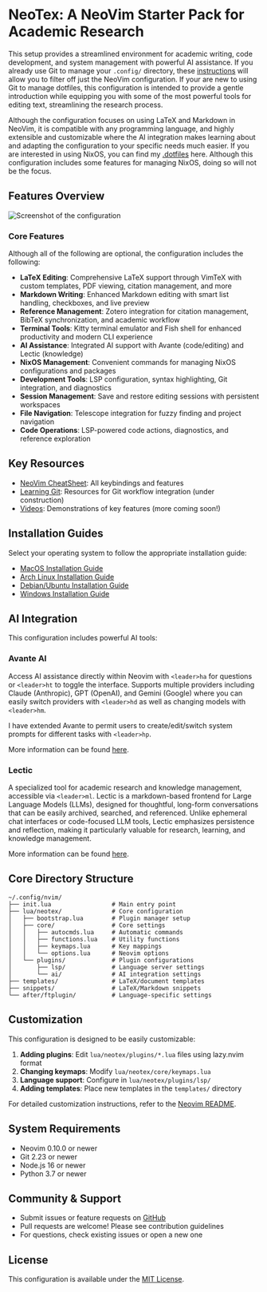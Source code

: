 # NeoTex: A NeoVim Starter Pack for Academic Research

This setup provides a streamlined environment for academic writing, code development, and system management with powerful AI assistance.
If you already use Git to manage your `.config/` directory, these [instructions](https://github.com/benbrastmckie/.config/blob/master/docs/LearningGit.md) will allow you to filter off just the NeoVim configuration.
If your are new to using Git to manage dotfiles, this configuration is intended to provide a gentle introduction while equipping you with some of the most powerful tools for editing text, streamlining the research process.

Although the configuration focuses on using LaTeX and Markdown in NeoVim, it is compatible with any programming language, and highly extensible and customizable where the AI integration makes learning about and adapting the configuration to your specific needs much easier.
If you are interested in using NixOS, you can find my [.dotfiles](https://github.com/benbrastmckie/.dotfiles) here.
Although this configuration includes some features for managing NixOS, doing so will not be the focus.

## Features Overview

![Screenshot of the configuration](images/screenshot_cite.png)

### Core Features

Although all of the following are optional, the configuration includes the following:

- **LaTeX Editing**: Comprehensive LaTeX support through VimTeX with custom templates, PDF viewing, citation management, and more
- **Markdown Writing**: Enhanced Markdown editing with smart list handling, checkboxes, and live preview
- **Reference Management**: Zotero integration for citation management, BibTeX synchronization, and academic workflow
- **Terminal Tools**: Kitty terminal emulator and Fish shell for enhanced productivity and modern CLI experience
- **AI Assistance**: Integrated AI support with Avante (code/editing) and Lectic (knowledge)
- **NixOS Management**: Convenient commands for managing NixOS configurations and packages
- **Development Tools**: LSP configuration, syntax highlighting, Git integration, and diagnostics
- **Session Management**: Save and restore editing sessions with persistent workspaces
- **File Navigation**: Telescope integration for fuzzy finding and project navigation
- **Code Operations**: LSP-powered code actions, diagnostics, and reference exploration

## Key Resources

- [NeoVim CheatSheet](https://github.com/benbrastmckie/.config/blob/master/nvim/README.md): All keybindings and features 
- [Learning Git](https://github.com/benbrastmckie/.config/blob/master/docs/LearningGit.md): Resources for Git workflow integration (under construction)
- [Videos](https://www.youtube.com/watch?v=_Ct2S65kpjQ&list=PLBYZ1xfnKeDRhCoaM4bTFrjCl3NKDBvqk): Demonstrations of key features (more coming soon!)

## Installation Guides

Select your operating system to follow the appropriate installation guide:

- [MacOS Installation Guide](https://github.com/benbrastmckie/.config/blob/master/docs/MacOS-Install.md)
- [Arch Linux Installation Guide](https://github.com/benbrastmckie/.config/blob/master/docs/Arch-Install.md)
- [Debian/Ubuntu Installation Guide](https://github.com/benbrastmckie/.config/blob/master/docs/Debian-Install.md)
- [Windows Installation Guide](https://github.com/benbrastmckie/.config/blob/master/docs/Windows-Install.md)

## AI Integration

This configuration includes powerful AI tools:

### Avante AI

Access AI assistance directly within Neovim with `<leader>ha` for questions or `<leader>ht` to toggle the interface.
Supports multiple providers including Claude (Anthropic), GPT (OpenAI), and Gemini (Google) where you can easily switch providers with `<leader>hd` as well as changing models with `<leader>hm`.

I have extended Avante to permit users to create/edit/switch system prompts for different tasks with `<leader>hp`.

More information can be found [here](https://github.com/yetone/avante.nvim).

### Lectic

A specialized tool for academic research and knowledge management, accessible via `<leader>ml`.
Lectic is a markdown-based frontend for Large Language Models (LLMs), designed for thoughtful, long-form conversations that can be easily archived, searched, and referenced. Unlike ephemeral chat interfaces or code-focused LLM tools, Lectic emphasizes persistence and reflection, making it particularly valuable for research, learning, and knowledge management.

More information can be found [here](https://github.com/gleachkr).

## Core Directory Structure

```
~/.config/nvim/
├── init.lua                 # Main entry point
├── lua/neotex/              # Core configuration
│   ├── bootstrap.lua        # Plugin manager setup
│   ├── core/                # Core settings
│   │   ├── autocmds.lua     # Automatic commands
│   │   ├── functions.lua    # Utility functions
│   │   ├── keymaps.lua      # Key mappings
│   │   └── options.lua      # Neovim options
│   └── plugins/             # Plugin configurations
│       ├── lsp/             # Language server settings
│       └── ai/              # AI integration settings
├── templates/               # LaTeX/document templates
├── snippets/                # LaTeX/Markdown snippets
└── after/ftplugin/          # Language-specific settings
```

## Customization

This configuration is designed to be easily customizable:

1. **Adding plugins**: Edit `lua/neotex/plugins/*.lua` files using lazy.nvim format
2. **Changing keymaps**: Modify `lua/neotex/core/keymaps.lua`
3. **Language support**: Configure in `lua/neotex/plugins/lsp/`
4. **Adding templates**: Place new templates in the `templates/` directory

For detailed customization instructions, refer to the [Neovim README](nvim/README.md).

## System Requirements

- Neovim 0.10.0 or newer
- Git 2.23 or newer
- Node.js 16 or newer
- Python 3.7 or newer

## Community & Support

- Submit issues or feature requests on [GitHub](https://github.com/benbrastmckie/.config/issues)
- Pull requests are welcome! Please see contribution guidelines
- For questions, check existing issues or open a new one

## License

This configuration is available under the [MIT License](LICENSE).

